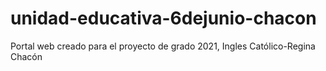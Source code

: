 # unidad-educativa-6dejunio-chacon
Portal web creado para el proyecto de grado 2021, Ingles Católico-Regina Chacón
